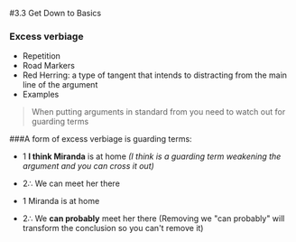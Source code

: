 #3.3 Get Down to Basics

### **Excess verbiage**

- Repetition
- Road Markers
- Red Herring: a type of tangent that intends to distracting from the main line of the argument
- Examples


> When putting arguments in standard from you need to watch out for guarding terms

###A form of excess verbiage is guarding terms:

- 1 **I think Miranda** is at home *(I think is a guarding term weakening the argument and you can cross it out)*
- 2∴ We can meet her there

- 1 Miranda is at home 
- 2∴ We **can probably** meet her there (Removing we "can probably" will transform the conclusion so you can't remove it)


